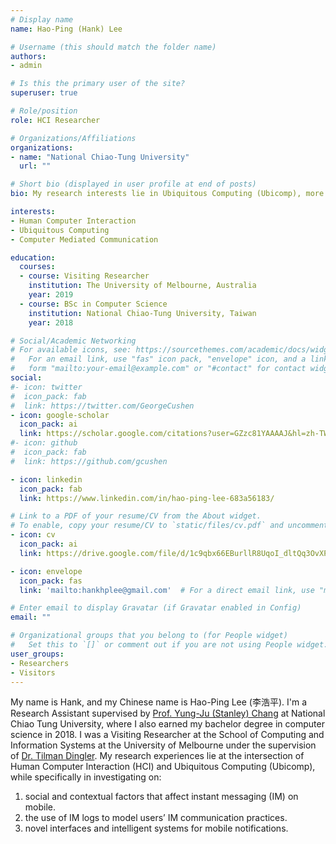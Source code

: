 ```yaml
---
# Display name
name: Hao-Ping (Hank) Lee

# Username (this should match the folder name)
authors:
- admin

# Is this the primary user of the site?
superuser: true

# Role/position
role: HCI Researcher

# Organizations/Affiliations
organizations:
- name: "National Chiao-Tung University"
  url: ""

# Short bio (displayed in user profile at end of posts)
bio: My research interests lie in Ubiquitous Computing (Ubicomp), more specifically in developing technologies that support people’s attention and communication in ubiquitous environments.

interests:
- Human Computer Interaction
- Ubiquitous Computing
- Computer Mediated Communication

education:
  courses:
  - course: Visiting Researcher
    institution: The University of Melbourne, Australia
    year: 2019
  - course: BSc in Computer Science
    institution: National Chiao-Tung University, Taiwan
    year: 2018

# Social/Academic Networking
# For available icons, see: https://sourcethemes.com/academic/docs/widgets/#icons
#   For an email link, use "fas" icon pack, "envelope" icon, and a link in the
#   form "mailto:your-email@example.com" or "#contact" for contact widget.
social:
#- icon: twitter
#  icon_pack: fab
#  link: https://twitter.com/GeorgeCushen
- icon: google-scholar
  icon_pack: ai
  link: https://scholar.google.com/citations?user=GZzc81YAAAAJ&hl=zh-TW
#- icon: github
#  icon_pack: fab
#  link: https://github.com/gcushen

- icon: linkedin
  icon_pack: fab
  link: https://www.linkedin.com/in/hao-ping-lee-683a56183/

# Link to a PDF of your resume/CV from the About widget.
# To enable, copy your resume/CV to `static/files/cv.pdf` and uncomment the lines below.  
- icon: cv
  icon_pack: ai
  link: https://drive.google.com/file/d/1c9qbx66EBurllR8UqoI_dltQq3OvXPv3/view?usp=sharing

- icon: envelope
  icon_pack: fas
  link: 'mailto:hankhplee@gmail.com'  # For a direct email link, use "mailto:test@example.org".

# Enter email to display Gravatar (if Gravatar enabled in Config)
email: ""

# Organizational groups that you belong to (for People widget)
#   Set this to `[]` or comment out if you are not using People widget.  
user_groups:
- Researchers
- Visitors
---
```


My name is Hank, and my Chinese name is Hao-Ping Lee (李浩平). I'm a Research Assistant supervised by [Prof. Yung-Ju (Stanley) Chang](https://www.armuro.info/) at National Chiao Tung University, where I also earned my bachelor degree in computer science in 2018. I was a Visiting Researcher at the School of Computing and Information Systems at the University of Melbourne under the supervision of [Dr. Tilman Dingler](http://tilmanification.com/). My research experiences lie at the intersection of Human Computer Interaction (HCI) and Ubiquitous Computing (Ubicomp), while specifically in investigating on:
<ol>
  <li> social and contextual factors that affect instant messaging (IM) on mobile.</li>
  <li> the use of IM logs to model users’ IM communication practices.</li>
  <li> novel interfaces and intelligent systems for mobile notifications.</li>
</ol>

